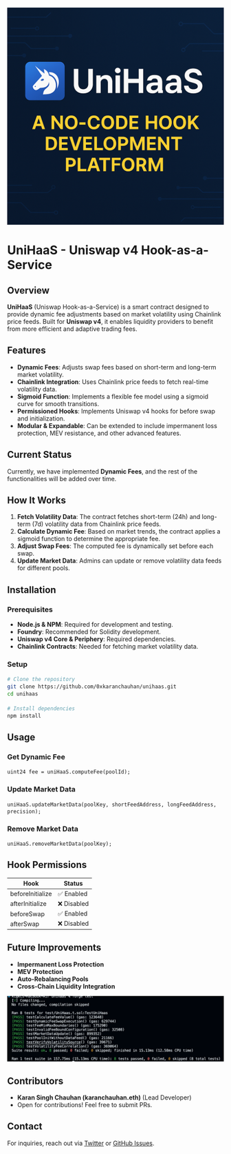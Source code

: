![UniHaaS - No-Code Hook Development](images/unihaas_banner.png)
# UniHaaS - Uniswap v4 Hook-as-a-Service

## Overview

**UniHaaS** (Uniswap Hook-as-a-Service) is a smart contract designed to provide dynamic fee adjustments based on market volatility using Chainlink price feeds. Built for **Uniswap v4**, it enables liquidity providers to benefit from more efficient and adaptive trading fees.

## Features

- **Dynamic Fees**: Adjusts swap fees based on short-term and long-term market volatility.
- **Chainlink Integration**: Uses Chainlink price feeds to fetch real-time volatility data.
- **Sigmoid Function**: Implements a flexible fee model using a sigmoid curve for smooth transitions.
- **Permissioned Hooks**: Implements Uniswap v4 hooks for before swap and initialization.
- **Modular & Expandable**: Can be extended to include impermanent loss protection, MEV resistance, and other advanced features.

## Current Status

Currently, we have implemented **Dynamic Fees**, and the rest of the functionalities will be added over time.

## How It Works

1. **Fetch Volatility Data**: The contract fetches short-term (24h) and long-term (7d) volatility data from Chainlink price feeds.
2. **Calculate Dynamic Fee**: Based on market trends, the contract applies a sigmoid function to determine the appropriate fee.
3. **Adjust Swap Fees**: The computed fee is dynamically set before each swap.
4. **Update Market Data**: Admins can update or remove volatility data feeds for different pools.

## Installation

### Prerequisites

- **Node.js & NPM**: Required for development and testing.
- **Foundry**: Recommended for Solidity development.
- **Uniswap v4 Core & Periphery**: Required dependencies.
- **Chainlink Contracts**: Needed for fetching market volatility data.

### Setup

```sh
# Clone the repository
git clone https://github.com/0xkaranchauhan/unihaas.git
cd unihaas

# Install dependencies
npm install
```

## Usage

### Get Dynamic Fee

```solidity
uint24 fee = uniHaaS.computeFee(poolId);
```

### Update Market Data

```solidity
uniHaaS.updateMarketData(poolKey, shortFeedAddress, longFeedAddress, precision);
```

### Remove Market Data

```solidity
uniHaaS.removeMarketData(poolKey);
```

## Hook Permissions

| Hook             | Status      |
| ---------------- | ----------- |
| beforeInitialize | ✅ Enabled  |
| afterInitialize  | ❌ Disabled |
| beforeSwap       | ✅ Enabled  |
| afterSwap        | ❌ Disabled |

## Future Improvements

- **Impermanent Loss Protection**
- **MEV Protection**
- **Auto-Rebalancing Pools**
- **Cross-Chain Liquidity Integration**

![Test Results](images/test_results.png)

## Contributors

- **Karan Singh Chauhan (karanchauhan.eth)** (Lead Developer)
- Open for contributions! Feel free to submit PRs.

## Contact

For inquiries, reach out via [Twitter](https://x.com/0xkaranchauhan) or [GitHub Issues](https://github.com/0xkaranchauhan/unihaas/issues).

